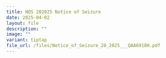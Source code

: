 ```yaml
---
title: NOS 202025 Notice of Seizure
date: 2025-04-02
layout: file
description: ""
image: ""
variant: tiptap
file_url: /files/Notice_of_Seizure_20_2025___QAA6918H.pdf
---
```

